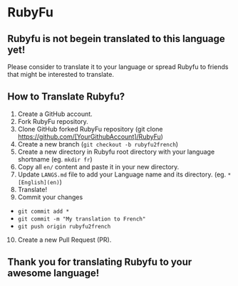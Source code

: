 # RubyFu

## <cneter>Rubyfu is not begein translated to this language yet!</cneter>

Please consider to translate it to your language or spread Rubyfu to friends that might be interested to translate.

## How to Translate Rubyfu?
1. Create a GitHub account.
2. Fork RubyFu repository.
3. Clone GitHub forked RubyFu repository (git clone https://github.com/[YourGithubAccount]/RubyFu)
4. Create a new branch (`git checkout -b rubyfu2french`)
5. Create a new directory in Rubyfu root directory with your language shortname (eg. `mkdir fr`)
6. Copy all `en/` content and paste it in your new directory.
7. Update `LANGS.md` file to add your Language name and its directory. (eg. `* [English](en)`)
8. Translate!
9. Commit your changes
- `git commit add *`
- `git commit -m "My translation to French"`
- `git push origin rubyfu2french`
10. Create a new Pull Request (PR).


## <cneter>Thank you for translating Rubyfu to your awesome language!